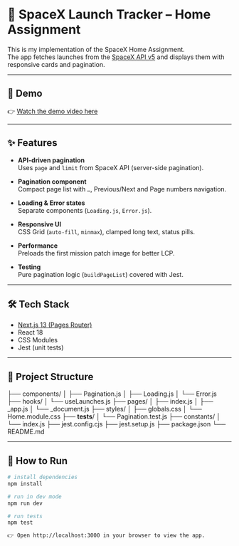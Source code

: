 # 🚀 SpaceX Launch Tracker – Home Assignment

This is my implementation of the SpaceX Home Assignment.  
The app fetches launches from the [SpaceX API v5](https://api.spacexdata.com/v5/launches/query) and displays them with responsive cards and pagination.

---

## 🎥 Demo

👉 [Watch the demo video here](https://www.loom.com/share/8b9af26b6ebc429d88a77e30657f86ee)

---

## ✨ Features

- **API-driven pagination**  
  Uses `page` and `limit` from SpaceX API (server-side pagination).  

- **Pagination component**  
  Compact page list with `…`, Previous/Next and Page numbers navigation.  

- **Loading & Error states**  
  Separate components (`Loading.js`, `Error.js`).  

- **Responsive UI**  
  CSS Grid (`auto-fill`, `minmax`), clamped long text, status pills.  

- **Performance**  
  Preloads the first mission patch image for better LCP.  

- **Testing**  
  Pure pagination logic (`buildPageList`) covered with Jest.  

---

## 🛠️ Tech Stack

- [Next.js 13 (Pages Router)](https://nextjs.org/)  
- React 18  
- CSS Modules  
- Jest (unit tests)  

---

## 📂 Project Structure

├── components/
│ ├── Pagination.js
│ ├── Loading.js
│ └── Error.js
├── hooks/
│ └── useLaunches.js
├── pages/
│ ├── index.js
│ ├── _app.js
│ └── _document.js
├── styles/
│ ├── globals.css
│ └── Home.module.css
├── __tests__/
│ └── Pagination.test.js
├── constants/
│ └── index.js
├── jest.config.cjs
├── jest.setup.js
├── package.json
└── README.md


---

## 🚦 How to Run

```bash
# install dependencies
npm install

# run in dev mode
npm run dev

# run tests
npm test

👉 Open http://localhost:3000 in your browser to view the app.
